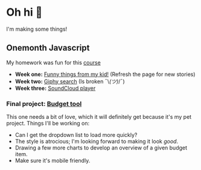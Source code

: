 # Oh hi :wave:

I'm making some things!

## Onemonth Javascript
My homework was fun for this [course](https://onemonth.com/courses/javascript)

* **Week one:** [Funny things from my kid!](/projects/onemonth%20javascript/week%201/my%20random%20storytime/index.html) (Refresh the page for new stories)
* **Week two:** [Giphy search](/projects/onemonth%20javascript/week%202/GiphySearch/index.html) (Is broken ¯\\_(ツ)_/¯)
* **Week three:** [SoundCloud player](/projects/onemonth%20javascript/week%203/SoundCloudPlayer/index.html)

### Final project: [Budget tool](/projects/onemonth%20javascript/week%204/js%20budget%20tool/index.html)
This one needs a bit of love, which it will definitely get because it's my pet project. Things I'll be working on:
* Can I get the dropdown list to load more quickly?
* The style is atrocious; I'm looking forward to making it look *good*.
* Drawing a few more charts to develop an overview of a given budget item.
* Make sure it's mobile friendly.
